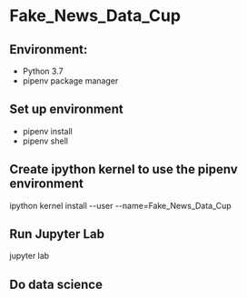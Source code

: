 # Fake_News_Data_Cup

## Environment:
- Python 3.7
- pipenv package manager

## Set up environment
- pipenv install
- pipenv shell

## Create ipython kernel to use the pipenv environment
ipython kernel install --user --name=Fake_News_Data_Cup

## Run Jupyter Lab
jupyter lab

## Do data science